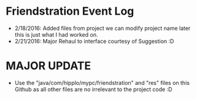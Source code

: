 # Friendstration Event Log

- 2/18/2016: Added files from project we can modify project name later this is just what I had worked on. 
- 2/21/2016: Major Rehaul to interface courtesy of Suggestion :D 

# MAJOR UPDATE
- Use the "java/com/hipplo/mypc/friendstration" and "res" files on this Github as all other files are no irrelevant to the project code :D 
